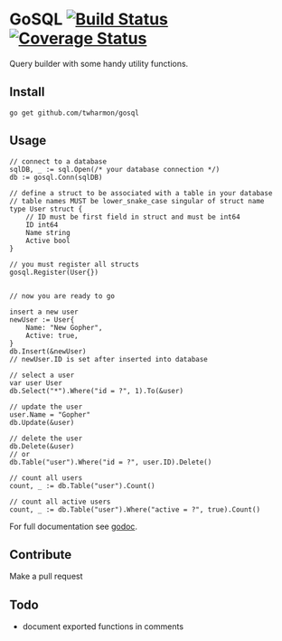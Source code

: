 # GoSQL [![Build Status](https://travis-ci.com/twharmon/gosql.svg?branch=master)](https://travis-ci.com/twharmon/gosql) [![Coverage Status](https://coveralls.io/repos/github/twharmon/gosql/badge.svg?branch=master)](https://coveralls.io/github/twharmon/gosql?branch=master)
Query builder with some handy utility functions.

## Install
`go get github.com/twharmon/gosql`

## Usage
```
// connect to a database
sqlDB, _ := sql.Open(/* your database connection */)
db := gosql.Conn(sqlDB)

// define a struct to be associated with a table in your database
// table names MUST be lower_snake_case singular of struct name
type User struct {
    // ID must be first field in struct and must be int64
    ID int64
    Name string
    Active bool
}

// you must register all structs
gosql.Register(User{})


// now you are ready to go

insert a new user
newUser := User{
    Name: "New Gopher",
    Active: true,
}
db.Insert(&newUser)
// newUser.ID is set after inserted into database

// select a user
var user User
db.Select("*").Where("id = ?", 1).To(&user)

// update the user
user.Name = "Gopher"
db.Update(&user)

// delete the user
db.Delete(&user)
// or
db.Table("user").Where("id = ?", user.ID).Delete()

// count all users
count, _ := db.Table("user").Count()

// count all active users
count, _ := db.Table("user").Where("active = ?", true).Count()

```

For full documentation see [godoc](https://godoc.org/github.com/twharmon/gosql).

## Contribute
Make a pull request

## Todo
- document exported functions in comments
